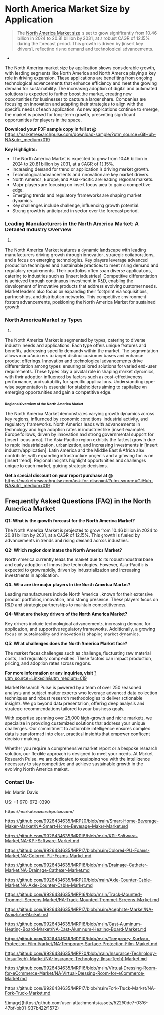 <h1>North America  Market&nbsp;Size by Application</h1><blockquote><p>The <a href="https://marketresearchpulse.com/download-sample/?utm_source=GitHub-NA&amp;utm_medium=019">North America  Market size</a> is set to grow significantly from 10.46 billion in 2024 to 20.81 billion by 2031, at a robust CAGR of 12.15% during the forecast period. This growth is driven by [insert key drivers], reflecting rising demand and technological advancements.</p></blockquote><ul><li></li></ul><p>The North America  market size by application shows considerable growth, with leading segments like North America  and North America  playing a key role in driving expansion. These applications are benefiting from ongoing technological advancements that enhance efficiency and meet the growing demand for sustainability. The increasing adoption of digital and automated solutions is expected to further boost the market, creating new opportunities for businesses to capture a larger share. Companies are focusing on innovation and adapting their strategies to align with the specific needs of each application. As new applications continue to emerge, the market is poised for long-term growth, presenting significant opportunities for players in the space.</p><p><strong>Download your PDF sample copy in full at @ </strong><a href="https://marketresearchpulse.com/download-sample/?utm_source=GitHub-NA&amp;utm_medium=019">https://marketresearchpulse.com/download-sample/?utm_source=GitHub-NA&amp;utm_medium=019</a></p><p><strong>Key Highlights: </strong></p><ul><li>The North America  Market is expected to grow from 10.46 billion in 2024 to 20.81 billion by 2031, at a CAGR of 12.15%.</li><li>Increasing demand for trend or application is driving market growth.</li><li>Technological advancements and innovation are key market drivers.</li><li>North America, Europe, and Asia-Pacific are leading regional markets.</li><li>Major players are focusing on insert focus area to gain a competitive edge.</li><li>Emerging trends and regulatory frameworks are shaping market dynamics.</li><li>Key challenges include challenge, influencing growth potential.</li><li>Strong growth is anticipated in sector over the forecast period.</li></ul><h3>Leading Manufacturers in the North America  Market: A Detailed Industry Overview</h3><ol><li></li></ol><div class="flex max-w-full flex-col flex-grow"><div class="min-h-8 text-message flex w-full flex-col items-end gap-2 whitespace-normal break-words [.text-message+&amp;]:mt-5" dir="auto" data-message-author-role="assistant" data-message-id="fd8432e4-4910-450d-b182-61b7bfb0a01f" data-message-model-slug="gpt-4o"><div class="flex w-full flex-col gap-1 empty:hidden first:pt-[3px]"><div class="markdown prose w-full break-words dark:prose-invert light"><p>The North America  Market features a dynamic landscape with leading manufacturers driving growth through innovation, strategic collaborations, and a focus on emerging technologies. Key players leverage advanced production techniques and sustainable practices to meet rising demand and regulatory requirements. Their portfolios often span diverse applications, catering to industries such as [insert industries]. Competitive differentiation is achieved through continuous investment in R&amp;D, enabling the development of innovative products that address evolving customer needs. Market leaders also focus on expanding their footprint via acquisitions, partnerships, and distribution networks. This competitive environment fosters advancements, positioning the North America  Market for sustained growth.</p></div></div></div></div><h3>North America  Market by Types</h3><ol><li></li></ol><div class="flex max-w-full flex-col flex-grow"><div class="min-h-8 text-message flex w-full flex-col items-end gap-2 whitespace-normal break-words [.text-message+&amp;]:mt-5" dir="auto" data-message-author-role="assistant" data-message-id="084470be-0bb7-4664-bddf-5156b4f41249" data-message-model-slug="gpt-4o-mini"><div class="flex w-full flex-col gap-1 empty:hidden first:pt-[3px]"><div class="markdown prose w-full break-words dark:prose-invert light"><p>The North America  Market is segmented by types, catering to diverse industry needs and applications. Each type offers unique features and benefits, addressing specific demands within the market. The segmentation allows manufacturers to target distinct customer bases and enhance product offerings. Innovation and technological advancements drive differentiation among types, ensuring tailored solutions for varied end-user requirements. These types play a pivotal role in shaping market dynamics, with their adoption influenced by factors such as cost-effectiveness, performance, and suitability for specific applications. Understanding type-wise segmentation is essential for stakeholders aiming to capitalize on emerging opportunities and gain a competitive edge.</p></div></div></div></div><h3><span style="font-size: 11px;">Regional Overview of the North America  Market</span></h3><div class="flex max-w-full flex-col flex-grow"><div class="min-h-8 text-message flex w-full flex-col items-end gap-2 whitespace-normal break-words [.text-message+&amp;]:mt-5" dir="auto" data-message-author-role="assistant" data-message-id="e9038762-ce64-4e30-91c9-9bd413514231" data-message-model-slug="gpt-4o-mini"><div class="flex w-full flex-col gap-1 empty:hidden first:pt-[3px]"><div class="markdown prose w-full break-words dark:prose-invert light"><p>The North America  Market demonstrates varying growth dynamics across key regions, influenced by economic conditions, industrial activity, and regulatory frameworks. North America leads with advancements in technology and high adoption rates in industries like [insert example]. Europe follows, driven by innovation and strong governmental support for [insert focus area]. The Asia-Pacific region exhibits the fastest growth due to rapid industrialization, urbanization, and increasing investments in [insert industry/application]. Latin America and the Middle East &amp; Africa also contribute, with expanding infrastructure projects and a growing focus on [insert trend]. Regional insights highlight opportunities and challenges unique to each market, guiding strategic decisions.</p></div></div></div></div><p><strong>Get a special discount on your report purchase at @ </strong><a href="https://marketresearchpulse.com/ask-for-discount/?utm_source=GitHub-NA&amp;utm_medium=019">https://marketresearchpulse.com/ask-for-discount/?utm_source=GitHub-NA&amp;utm_medium=019</a></p><h2>Frequently Asked Questions (FAQ) in the North America  Market</h2><p><strong>Q1: What is the growth forecast for the North America  Market?</strong></p><p>The North America  Market is projected to grow from 10.46 billion in 2024 to 20.81 billion by 2031, at a CAGR of 12.15%. This growth is fueled by advancements in trends and rising demand across industries.</p><p><strong>Q2: Which region dominates the North America  Market?</strong></p><p>North America currently leads the market due to its robust industrial base and early adoption of innovative technologies. However, Asia-Pacific is expected to grow rapidly, driven by industrialization and increasing investments in application.</p><p><strong>Q3: Who are the major players in the North America  Market?</strong></p><p>Leading manufacturers include North America , known for their extensive product portfolios, innovation, and strong presence. These players focus on R&amp;D and strategic partnerships to maintain competitiveness.</p><p><strong>Q4: What are the key drivers of the North America  Market?</strong></p><p>Key drivers include technological advancements, increasing demand for application, and supportive regulatory frameworks. Additionally, a growing focus on sustainability and innovation is shaping market dynamics.</p><p><strong>Q5: What challenges does the North America  Market face?</strong></p><p>The market faces challenges such as challenge, fluctuating raw material costs, and regulatory complexities. These factors can impact production, pricing, and adoption rates across regions.</p><p><strong>For more information or any inquiries, visit&nbsp;</strong><a href="?utm_source=Linkedin&utm_medium=019">?utm_source=Linkedin&utm_medium=019</a></p><p>Market Research Pulse is powered by a team of over 250 seasoned analysts and subject matter experts who leverage advanced data collection techniques and robust research methodologies to deliver actionable insights. We go beyond data presentation, offering deep analysis and strategic recommendations tailored to your business goals.</p><p>With expertise spanning over 25,000 high-growth and niche markets, we specialize in providing customized solutions that address your unique challenges. Our commitment to actionable intelligence ensures complex data is transformed into clear, practical insights that empower confident decision-making.</p><p>Whether you require a comprehensive market report or a bespoke research solution, our flexible approach is designed to meet your needs. At Market Research Pulse, we are dedicated to equipping you with the intelligence necessary to stay competitive and achieve sustainable growth in the evolving North America  market.</p><h3><strong>Contact Us-</strong></h3><p>Mr. Martin Davis</p><p>US: +1-970-672-0390</p><p>https://marketresearchpulse.com/</p><p><a href="https://github.com/9926434635/MRP20/blob/main/Smart-Home-Beverage-Maker-Market/NA-Smart-Home-Beverage-Maker-Market.md">https://github.com/9926434635/MRP20/blob/main/Smart-Home-Beverage-Maker-Market/NA-Smart-Home-Beverage-Maker-Market.md</a></p><p><a href="https://github.com/9926434635/MRP16/blob/main/KPI-Software-Market/NA-KPI-Software-Market.md">https://github.com/9926434635/MRP16/blob/main/KPI-Software-Market/NA-KPI-Software-Market.md</a></p><p><a href="https://github.com/9926434635/MRP17/blob/main/Colored-PU-Foams-Market/NA-Colored-PU-Foams-Market.md">https://github.com/9926434635/MRP17/blob/main/Colored-PU-Foams-Market/NA-Colored-PU-Foams-Market.md</a></p><p><a href="https://github.com/9926434635/MRP18/blob/main/Drainage-Catheter-Market/NA-Drainage-Catheter-Market.md">https://github.com/9926434635/MRP18/blob/main/Drainage-Catheter-Market/NA-Drainage-Catheter-Market.md</a></p><p><a href="https://github.com/9926434635/MRP20/blob/main/Axle-Counter-Cable-Market/NA-Axle-Counter-Cable-Market.md">https://github.com/9926434635/MRP20/blob/main/Axle-Counter-Cable-Market/NA-Axle-Counter-Cable-Market.md</a></p><p><a href="https://github.com/9926434635/MRP16/blob/main/Track-Mounted-Trommel-Screens-Market/NA-Track-Mounted-Trommel-Screens-Market.md">https://github.com/9926434635/MRP16/blob/main/Track-Mounted-Trommel-Screens-Market/NA-Track-Mounted-Trommel-Screens-Market.md</a></p><p><a href="https://github.com/9926434635/MRP17/blob/main/Acephate-Market/NA-Acephate-Market.md">https://github.com/9926434635/MRP17/blob/main/Acephate-Market/NA-Acephate-Market.md</a></p><p><a href="https://github.com/9926434635/MRP18/blob/main/Cast-Aluminum-Heating-Board-Market/NA-Cast-Aluminum-Heating-Board-Market.md">https://github.com/9926434635/MRP18/blob/main/Cast-Aluminum-Heating-Board-Market/NA-Cast-Aluminum-Heating-Board-Market.md</a></p><p><a href="https://github.com/9926434635/MRP19/blob/main/Temporary-Surface-Protection-Film-Market/NA-Temporary-Surface-Protection-Film-Market.md">https://github.com/9926434635/MRP19/blob/main/Temporary-Surface-Protection-Film-Market/NA-Temporary-Surface-Protection-Film-Market.md</a></p><p><a href="https://github.com/9926434635/MRP20/blob/main/Insurance-Technology-(InsurTech)-Market/NA-Insurance-Technology-(InsurTech)-Market.md">https://github.com/9926434635/MRP20/blob/main/Insurance-Technology-(InsurTech)-Market/NA-Insurance-Technology-(InsurTech)-Market.md</a></p><p><a href="https://github.com/9926434635/MRP16/blob/main/Virtual-Dressing-Room-for-eCommerce-Market/NA-Virtual-Dressing-Room-for-eCommerce-Market.md">https://github.com/9926434635/MRP16/blob/main/Virtual-Dressing-Room-for-eCommerce-Market/NA-Virtual-Dressing-Room-for-eCommerce-Market.md</a></p><p><a href="https://github.com/9926434635/MRP17/blob/main/Fork-Truck-Market/NA-Fork-Truck-Market.md">https://github.com/9926434635/MRP17/blob/main/Fork-Truck-Market/NA-Fork-Truck-Market.md</a></p>
![image](https://github.com/user-attachments/assets/52290de7-0316-47bf-bb01-937b422f1572)
